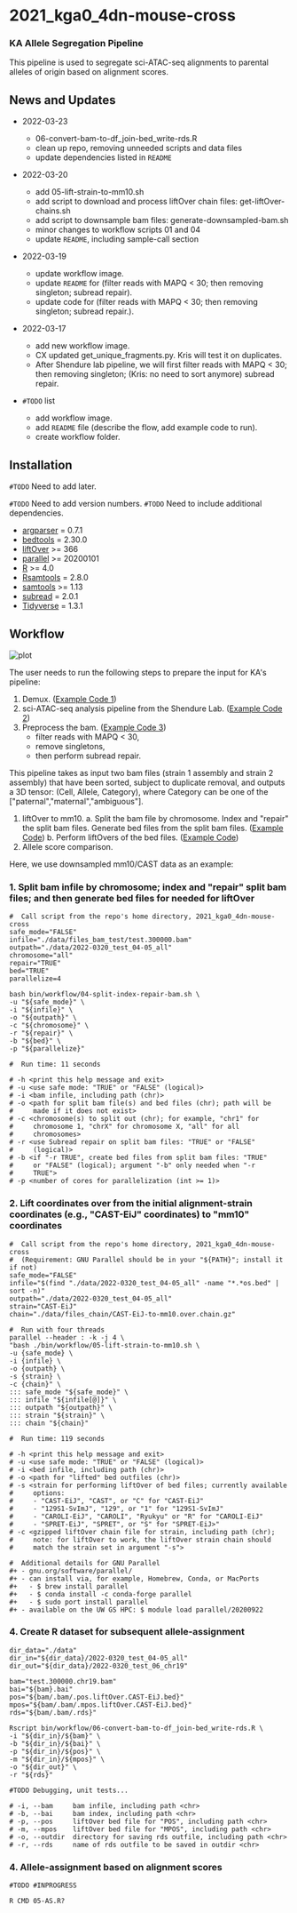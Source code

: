 # 2021_kga0_4dn-mouse-cross

### KA Allele Segregation Pipeline

This pipeline is used to segregate sci-ATAC-seq alignments to parental alleles of origin based on alignment scores.

## News and Updates
* 2022-03-23
  + 06-convert-bam-to-df_join-bed_write-rds.R
  + clean up repo, removing unneeded scripts and data files
  + update dependencies listed in `README`

* 2022-03-20
  + add 05-lift-strain-to-mm10.sh
  + add script to download and process liftOver chain files: get-liftOver-chains.sh
  + add script to downsample bam files: generate-downsampled-bam.sh
  + minor changes to workflow scripts 01 and 04
  + update `README`, including sample-call section

* 2022-03-19
  + update workflow image.
  + update `README` for (filter reads with MAPQ < 30; then removing singleton; subread repair).
  + update code for (filter reads with MAPQ < 30; then removing singleton; subread repair.).

* 2022-03-17
  + add new workflow image.
  + CX updated get_unique_fragments.py. Kris will test it on duplicates.
  + After Shendure lab pipeline, we will first filter reads with MAPQ < 30; then removing singleton; (Kris: no need to sort anymore) subread repair. 

* `#TODO` list
  + add workflow image.
  + add `README` file (describe the flow, add example code to run).
  + create workflow folder.

## Installation

`#TODO` Need to add later.

`#TODO` Need to add version numbers.
`#TODO` Need to include additional dependencies.
  + [argparser](https://bitbucket.org/djhshih/argparser) = 0.7.1
  + [bedtools](https://bedtools.readthedocs.io/en/latest/) = 2.30.0
  + [liftOver](http://hgdownload.soe.ucsc.edu/downloads.html#source_downloads) >= 366
  + [parallel](https://www.gnu.org/software/parallel/) >= 20200101
  + [R](https://www.r-project.org/) >= 4.0
  + [Rsamtools](https://bioconductor.org/packages/release/bioc/html/Rsamtools.html) = 2.8.0
  + [samtools](http://www.htslib.org/) >= 1.13
  + [subread](http://subread.sourceforge.net/) = 2.0.1
  + [Tidyverse](https://www.tidyverse.org/) = 1.3.1

## Workflow

![plot](AlleleSegregation-03-19-2022.png)

The user needs to run the following steps to prepare the input for KA's pipeline:
1. Demux. ([Example Code 1](https://github.com/Noble-Lab/2021_kga0_4dn-mouse-cross/blob/main/bin/workflow/01-demux.sh))
2. sci-ATAC-seq analysis pipeline from the Shendure Lab. ([Example Code 2](https://github.com/Noble-Lab/2021_kga0_4dn-mouse-cross/blob/main/bin/workflow/02-sci-ATAC-seq-analysis.sh))
3. Preprocess the bam. ([Example Code 3](https://github.com/Noble-Lab/2021_kga0_4dn-mouse-cross/blob/main/bin/workflow/03-preprocess.sh))
   + filter reads with MAPQ < 30,
   + remove singletons,
   + then perform subread repair.

This pipeline takes as input two bam files (strain 1 assembly and strain 2 assembly) that have been sorted, subject to duplicate removal, and outputs a 3D tensor: (Cell, Allele, Category), where Category can be one of the ["paternal","maternal","ambiguous"].

1. liftOver to mm10.
  a. Split the bam file by chromosome. Index and "repair" the split bam files. Generate bed files from the split bam files. ([Example Code](https://github.com/Noble-Lab/2021_kga0_4dn-mouse-cross/blob/main/bin/workflow/04-split-index-repair-bam.sh))
  b. Perform liftOvers of the bed files. ([Example Code](https://github.com/Noble-Lab/2021_kga0_4dn-mouse-cross/blob/main/bin/workflow/05-lift-strain-to-mm10.sh))
2. Allele score comparison.

Here, we use downsampled mm10/CAST data as an example:

### 1. Split bam infile by chromosome; index and "repair" split bam files; and then generate bed files for needed for liftOver

```{bash split-index-repair-bam}
#  Call script from the repo's home directory, 2021_kga0_4dn-mouse-cross
safe_mode="FALSE"
infile="./data/files_bam_test/test.300000.bam"
outpath="./data/2022-0320_test_04-05_all"
chromosome="all"
repair="TRUE"
bed="TRUE"
parallelize=4

bash bin/workflow/04-split-index-repair-bam.sh \
-u "${safe_mode}" \
-i "${infile}" \
-o "${outpath}" \
-c "${chromosome}" \
-r "${repair}" \
-b "${bed}" \
-p "${parallelize}"

#  Run time: 11 seconds

# -h <print this help message and exit>
# -u <use safe mode: "TRUE" or "FALSE" (logical)>
# -i <bam infile, including path (chr)>
# -o <path for split bam file(s) and bed files (chr); path will be
#     made if it does not exist>
# -c <chromosome(s) to split out (chr); for example, "chr1" for
#     chromosome 1, "chrX" for chromosome X, "all" for all
#     chromosomes>
# -r <use Subread repair on split bam files: "TRUE" or "FALSE"
#     (logical)>
# -b <if "-r TRUE", create bed files from split bam files: "TRUE"
#     or "FALSE" (logical); argument "-b" only needed when "-r
#     TRUE">
# -p <number of cores for parallelization (int >= 1)>
```

### 2. Lift coordinates over from the initial alignment-strain coordinates (e.g., "CAST-EiJ" coordinates) to "mm10" coordinates

```{bash lift-strain-to-mm10}
#  Call script from the repo's home directory, 2021_kga0_4dn-mouse-cross
#  (Requirement: GNU Parallel should be in your "${PATH}"; install it if not)
safe_mode="FALSE"
infile="$(find "./data/2022-0320_test_04-05_all" -name "*.*os.bed" | sort -n)"
outpath="./data/2022-0320_test_04-05_all"
strain="CAST-EiJ"
chain="./data/files_chain/CAST-EiJ-to-mm10.over.chain.gz"

#  Run with four threads
parallel --header : -k -j 4 \
"bash ./bin/workflow/05-lift-strain-to-mm10.sh \
-u {safe_mode} \
-i {infile} \
-o {outpath} \
-s {strain} \
-c {chain}" \
::: safe_mode "${safe_mode}" \
::: infile "${infile[@]}" \
::: outpath "${outpath}" \
::: strain "${strain}" \
::: chain "${chain}"

#  Run time: 119 seconds

# -h <print this help message and exit>
# -u <use safe mode: "TRUE" or "FALSE" (logical)>
# -i <bed infile, including path (chr)>
# -o <path for "lifted" bed outfiles (chr)>
# -s <strain for performing liftOver of bed files; currently available
#     options:
#     - "CAST-EiJ", "CAST", or "C" for "CAST-EiJ"
#     - "129S1-SvImJ", "129", or "1" for "129S1-SvImJ"
#     - "CAROLI-EiJ", "CAROLI", "Ryukyu" or "R" for "CAROLI-EiJ"
#     - "SPRET-EiJ", "SPRET", or "S" for "SPRET-EiJ>"
# -c <gzipped liftOver chain file for strain, including path (chr);
#     note: for liftOver to work, the liftOver strain chain should
#     match the strain set in argument "-s">

#  Additional details for GNU Parallel
#+ - gnu.org/software/parallel/
#+ - can install via, for example, Homebrew, Conda, or MacPorts
#+   - $ brew install parallel
#+   - $ conda install -c conda-forge parallel
#+   - $ sudo port install parallel
#+ - available on the UW GS HPC: $ module load parallel/20200922
```

### 4. Create R dataset for subsequent allele-assignment
```{Rscript convert-bam-to-df_join-bed_write-rds}
dir_data="./data"
dir_in="${dir_data}/2022-0320_test_04-05_all"
dir_out="${dir_data}/2022-0320_test_06_chr19"

bam="test.300000.chr19.bam"
bai="${bam}.bai"
pos="${bam/.bam/.pos.liftOver.CAST-EiJ.bed}"
mpos="${bam/.bam/.mpos.liftOver.CAST-EiJ.bed}"
rds="${bam/.bam/.rds}"

Rscript bin/workflow/06-convert-bam-to-df_join-bed_write-rds.R \
-i "${dir_in}/${bam}" \
-b "${dir_in}/${bai}" \
-p "${dir_in}/${pos}" \
-m "${dir_in}/${mpos}" \
-o "${dir_out}" \
-r "${rds}"

#TODO Debugging, unit tests...

# -i, --bam     bam infile, including path <chr>
# -b, --bai     bam index, including path <chr>
# -p, --pos     liftOver bed file for "POS", including path <chr>
# -m, --mpos    liftOver bed file for "MPOS", including path <chr>
# -o, --outdir  directory for saving rds outfile, including path <chr>
# -r, --rds     name of rds outfile to be saved in outdir <chr>
```

### 4. Allele-assignment based on alignment scores
`#TODO #INPROGRESS`

```{R liftover}
R CMD 05-AS.R?
```
